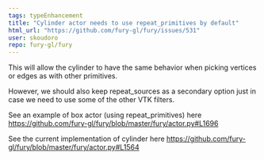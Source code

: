 ```yaml
---
tags: typeEnhancement
title: "Cylinder actor needs to use repeat_primitives by default"
html_url: "https://github.com/fury-gl/fury/issues/531"
user: skoudoro
repo: fury-gl/fury
---
```


This will allow the cylinder to have the same behavior when picking vertices or edges as with other primitives.

However, we should also keep repeat_sources as a secondary option just in case we need to use some of the other VTK filters.

See an example of box actor (using repeat_primitives) here https://github.com/fury-gl/fury/blob/master/fury/actor.py#L1696

See the current implementation of cylinder here https://github.com/fury-gl/fury/blob/master/fury/actor.py#L1564